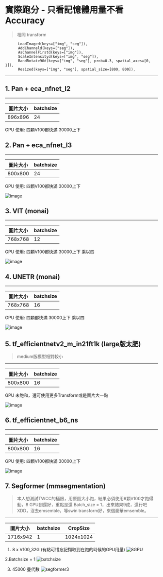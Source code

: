 # 實際跑分 - 只看記憶體用量不看Accuracy

> 相同 transform
```
      LoadImaged(keys=["img", "seg"]),
      AddChanneld(keys=["seg"]),        
      AsChannelFirstd(keys=["img"]),
      ScaleIntensityd(keys=["img", "seg"]),
      RandRotate90d(keys=["img", "seg"], prob=0.3, spatial_axes=[0, 1]),
      Resized(keys=["img", "seg"], spatial_size=[800, 800]),
```

--- 

## 1. Pan + eca_nfnet_l2

-----
圖片大小|batchsize|
--|--|
896x896|24

GPU 使用: 四顆V100都快滿 30000上下 


## 2. Pan + eca_nfnet_l3

-----
圖片大小|batchsize|
--|--|
800x800|24

GPU 使用: 四顆V100都快滿 30000上下 

![image](https://user-images.githubusercontent.com/101493861/170409795-d1f4be94-8642-4ba1-85eb-e579ce2ef8a4.png)


## 3. VIT (monai)

-----
圖片大小|batchsize|
--|--|
768x768|12

GPU 使用: 四顆V100都快滿 30000上下 乘以四

![image](https://user-images.githubusercontent.com/101493861/170486095-f8158c70-0b01-4cb3-a988-27f23aeb778f.png)




## 4. UNETR (monai)

-----
圖片大小|batchsize|
--|--|
768x768|16

GPU 使用: 四顆都快滿 30000上下 乘以四

![image](https://user-images.githubusercontent.com/101493861/170486297-7ebffb31-d019-4815-a9f1-3680c348cb8f.png)


## 5. tf_efficientnetv2_m_in21ft1k (large版太肥)
> medium版模型相對較小

-----
圖片大小|batchsize|
--|--|
800x800|16

GPU 未飽和，還可使用更多Transform或是圖片大一點

![image](https://user-images.githubusercontent.com/101493861/170697425-4feede74-97c8-47bd-91fc-43acd492c556.png)


## 6. tf_efficientnet_b6_ns 

-----
圖片大小|batchsize|
--|--|
800x800|16

GPU 使用: 四顆V100都快滿 30000上下

![image](https://user-images.githubusercontent.com/101493861/170697851-1c63500a-dc68-403a-8561-570ab25679d7.png)

## 7. Segformer (mmsegmentation)
> 本人想測試TWCC的極限，用原圖大小跑，結果必須使用8顆V100才跑得動，8 GPU到還好，重點是還 Batch_size = 1，出來結果9成，還行吧XDD，沒去emsemble，等swin transform好，來個豪華emsemble。

-----
圖片大小|batchsize|CropSize|
--|--|---|
1716x942|1|1024x1024

1. 8 x V100_32G (有點可惜忘記擷取到在跑的時候的GPU用量)
![8GPU](https://user-images.githubusercontent.com/101493861/173178461-761dd603-1019-4e17-be1f-0bc3094de1a3.png)



2.Batchsize = 1 
![batchsize](https://user-images.githubusercontent.com/101493861/173178473-9025e052-64f3-4d69-9ddc-e52f1e7b17d7.png)


3. 45000 疊代數
![segformer3](https://user-images.githubusercontent.com/101493861/173178481-fadb749f-eb26-4040-8235-21af9fc52dd0.png)


